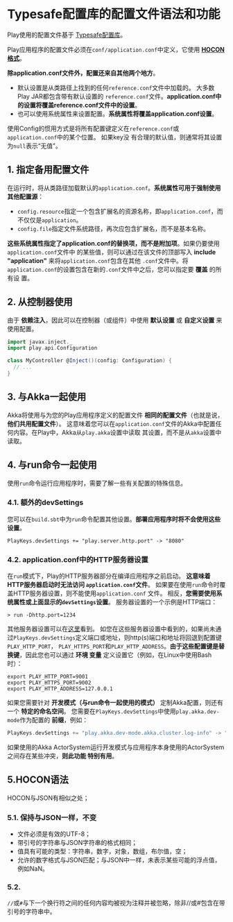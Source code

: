 Typesafe配置库的配置文件语法和功能
===================================================================================
Play使用的配置文件基于 [Typesafe配置库](https://github.com/lightbend/config)。

Play应用程序的配置文件必须在`conf/application.conf`中定义，它使用 **[HOCON格式](https://github.com/lightbend/config/blob/master/HOCON.md)**。

**除application.conf文件外，配置还来自其他两个地方**。
+ 默认设置是从类路径上找到的任何`reference.conf`文件中加载的。 大多数Play JAR都包含带有默认设置的
`reference.conf`文件。**application.conf中的设置将覆盖reference.conf文件中的设置**。
+ 也可以使用系统属性来设置配置。**系统属性将覆盖application.conf设置**。

使用Config的惯用方式是将所有配置键定义在`reference.conf`或`application.conf`中的某个位置。 如果key没
有合理的默认值，则通常将其设置为`null`表示“无值”。

## 1. 指定备用配置文件
在运行时，将从类路径加载默认的`application.conf`。**系统属性可用于强制使用其他配置源**：
+ `config.resource`指定一个包含扩展名的资源名称，即`application.conf`，而不仅仅是`application`。
+ `config.file`指定文件系统路径，再次应包含扩展名，而不是基本名称。

**这些系统属性指定了application.conf的替换项，而不是附加项**。如果仍要使用`application.conf`文件中
的某些值，则可以通过在该文件的顶部写入 **include "application"** 来将`application.conf`包含在其他
`.conf`文件中。将`application.conf`的设置包含在新的`.conf`文件中之后，您可以指定要 **覆盖** 的所有设
置。

## 2. 从控制器使用
由于 **依赖注入**，因此可以在控制器（或组件）中使用 **默认设置** 或 **自定义设置** 来使用配置。
```scala
import javax.inject._
import play.api.Configuration

class MyController @Inject()(config: Configuration) {
  // ...
}
```

## 3. 与Akka一起使用
Akka将使用与为您的Play应用程序定义的配置文件 **相同的配置文件**（也就是说，**他们共用配置文件**）。 
这意味着您可以在`application.conf`文件的Akka中配置任何内容。在Play中，Akka从`play.akka`设置中读取
其设置，而不是从`akka`设置中读取。

## 4. 与run命令一起使用
使用`run`命令运行应用程序时，需要了解一些有关配置的特殊信息。

### 4.1. 额外的devSettings
您可以在`build.sbt`中为`run`命令配置其他设置。**部署应用程序时将不会使用这些设置**。
```
PlayKeys.devSettings += "play.server.http.port" -> "8080"
```

### 4.2. application.conf中的HTTP服务器设置
在`run`模式下，Play的HTTP服务器部分在编译应用程序之前启动。 **这意味着HTTP服务器启动时无法访问
`application.conf`文件**。 如果要在使用`run`命令时覆盖HTTP服务器设置，则不能使用`application.conf`
文件。 相反，**您需要使用系统属性或上面显示的`devSettings`设置**。 服务器设置的一个示例是HTTP端口：
```shell
> run -Dhttp.port=1234
```
其他服务器设置可以在[这里](https://www.playframework.com/documentation/2.7.x/ProductionConfiguration#Server-configuration-options)看到。 如您在这些服务器设置中看到的，如果尚未通
过`PlayKeys.devSettings`定义端口或地址，则http(s)端口和地址将回退到配置键`PLAY_HTTP_PORT`，
`PLAY_HTTPS_PORT`和`PLAY_HTTP_ADDRESS`。**由于这些配置键是替换键**，因此您也可以通过 **环境
变量** 定义设置它（例如，在Linux中使用Bash时）：
```shell
export PLAY_HTTP_PORT=9001
export PLAY_HTTPS_PORT=9002
export PLAY_HTTP_ADDRESS=127.0.0.1
```
如果您需要针对 **开发模式（与run命令一起使用的模式）** 定制Akka配置，则还有一个 **特定的命名空间**。 
您需要在`PlayKeys.devSettings`中使用`play.akka.dev-mode`作为配置的 **前缀**，例如：
```scala
PlayKeys.devSettings += "play.akka.dev-mode.akka.cluster.log-info" -> "off"
```
如果使用的Akka ActorSystem运行开发模式与应用程序本身使用的ActorSystem之间存在某些冲突，**则此功能
特别有用**。

## 5.HOCON语法
HOCON与JSON有相似之处；

### 5.1. 保持与JSON一样，不变
+ 文件必须是有效的UTF-8；
+ 带引号的字符串与JSON字符串的格式相同；
+ 值具有可能的类型：字符串，数字，对象，数组，布尔值，空；
+ 允许的数字格式与JSON匹配；与JSON中一样，未表示某些可能的浮点值，例如NaN。

### 5.2. 
`//`或`#`与下一个换行符之间的任何内容均被视为注释并被忽略，除非//或#包含在带引号的字符串中。


